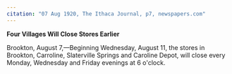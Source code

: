 ```yaml
---
citation: "07 Aug 1920, The Ithaca Journal, p7, newspapers.com"
---
```

**Four Villages Will Close Stores Earlier**

Brookton, August 7,—Beginning Wednesday, August 11, the stores in Brookton, Carroline, Slaterville Springs and Caroline Depot, will close every Monday, Wednesday and Friday evenings at 6 o'clock.